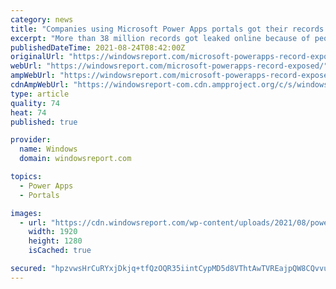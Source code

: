 ```yaml
---
category: news
title: "Companies using Microsoft Power Apps portals got their records exposed"
excerpt: "More than 38 million records got leaked online because of people using default configurations in Microsoft Power Apps portals."
publishedDateTime: 2021-08-24T08:42:00Z
originalUrl: "https://windowsreport.com/microsoft-powerapps-record-exposed/"
webUrl: "https://windowsreport.com/microsoft-powerapps-record-exposed/"
ampWebUrl: "https://windowsreport.com/microsoft-powerapps-record-exposed/?amp"
cdnAmpWebUrl: "https://windowsreport-com.cdn.ampproject.org/c/s/windowsreport.com/microsoft-powerapps-record-exposed/?amp"
type: article
quality: 74
heat: 74
published: true

provider:
  name: Windows
  domain: windowsreport.com

topics:
  - Power Apps
  - Portals

images:
  - url: "https://cdn.windowsreport.com/wp-content/uploads/2021/08/powerapps-leak.jpg"
    width: 1920
    height: 1280
    isCached: true

secured: "hpzvwsHrCuRYxjDkjq+tfQzOQR35iintCypMD5d8VThtAwTVREajpQW8CQvvumSmeTfZjtgZ//QVwYa1QA9poeywEutDNQdpXkd/DYqpdLOzniQp7JAm/Sz4SYDg+5xPWXLW3avrFmOe8vpvtUP5P41WfnOy8sh/++ZEhNqNP4CRbBTLrQxxSy0l7hYkZuGbrOiow+FJuYaTHHM1f7Ia7US1SZUVxweK03rmMYkthgoKChw0E0oG6vXsZeJpkmTbAV0GH+jAYKT84HferI3tJXzQUjMmr6QqfFgoviE7t50nX6VgZJ144KN3PVw9v+v92q3Lp6QDmAgVaug+/rXKuQSUqK9fZoQ/PwZDW0zLYgM=;S/8gW/AdNil3r5YfUUTYXQ=="
---
```


